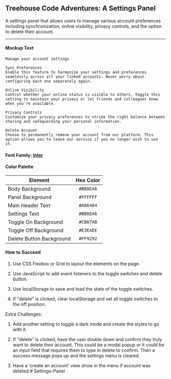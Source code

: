 ## Treehouse Code Adventures: A Settings Panel

A settings panel that allows users to manage various account preferences including synchronization, online visibility, privacy controls, and the option to delete their account.

---

#### Mockup Text

```text
Manage your account settings

Sync Preferences
Enable this feature to harmonize your settings and preferences seamlessly across all your linked accounts. Never worry about configuring each one separately again.

Online Visibility
Control whether your online status is visible to others. Toggle this setting to maintain your privacy or let friends and colleagues know when you're available.

Privacy Controls
Customize your privacy preferences to strike the right balance between sharing and safeguarding your personal information.

Delete Account
Choose to permanently remove your account from our platform. This option allows you to leave our service if you no longer wish to use it.
```

#### Font Family: [Inter](https://fonts.google.com/specimen/Inter)

#### Color Palette

| Element                  | Hex Color |
|--------------------------| :-------: |
| Body Background          | `#BB8EA6` |
| Panel Background         | `#FFFFFF` |
| Main Header Text         | `#A06484` |
| Settings Text            | `#BB8EA6` |
| Toggle On Background     | `#CB87AB` |
| Toggle Off Background    | `#E3EAEE` |
| Delete Button Background | `#FF9292` |

#### How to Succeed

1. Use CSS Flexbox or Grid to layout the elements on the page.

2. Use JavaScript to add event listeners to the toggle switches and delete button.

3. Use localStorage to save and load the state of the toggle switches.

4. If "delete" is clicked, clear localStorage and set all toggle switches to the off position.


Extra Challenges:

1. Add another setting to toggle a dark mode and create the styles to go with it.

2. If "delete" is clicked, have the user double down and confirm they truly want to delete their account. This could be a modal popup or it could be an input field that requires them to type in delete to confirm. Then a success message pops up and the settings menu is cleared. 

3. Have a 'create an account' view show in the menu if account was deleted.# Settings-Panel
